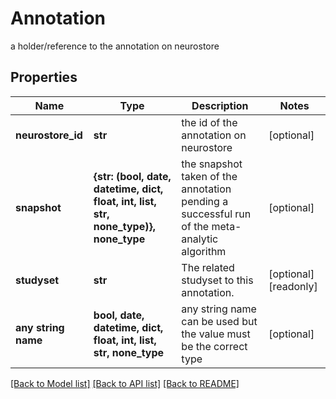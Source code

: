# Annotation

a holder/reference to the annotation on neurostore

## Properties
Name | Type | Description | Notes
------------ | ------------- | ------------- | -------------
**neurostore_id** | **str** | the id of the annotation on neurostore | [optional] 
**snapshot** | **{str: (bool, date, datetime, dict, float, int, list, str, none_type)}, none_type** | the snapshot taken of the annotation pending a successful run of the meta-analytic algorithm | [optional] 
**studyset** | **str** | The related studyset to this annotation. | [optional] [readonly] 
**any string name** | **bool, date, datetime, dict, float, int, list, str, none_type** | any string name can be used but the value must be the correct type | [optional]

[[Back to Model list]](../README.md#documentation-for-models) [[Back to API list]](../README.md#documentation-for-api-endpoints) [[Back to README]](../README.md)


